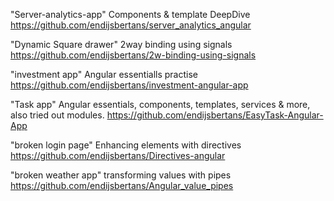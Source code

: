 "Server-analytics-app"
Components & template DeepDive
https://github.com/endijsbertans/server_analytics_angular

"Dynamic Square drawer"
2way binding using signals
https://github.com/endijsbertans/2w-binding-using-signals

"investment app"
Angular essentialls practise
https://github.com/endijsbertans/investment-angular-app

"Task app"
Angular essentials, components, templates, services & more,
also tried out modules.
https://github.com/endijsbertans/EasyTask-Angular-App

"broken login page"
Enhancing elements with directives
https://github.com/endijsbertans/Directives-angular

"broken weather app"
transforming values with pipes
https://github.com/endijsbertans/Angular_value_pipes
